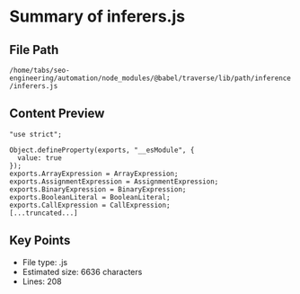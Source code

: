 # Summary of inferers.js
  
## File Path
`/home/tabs/seo-engineering/automation/node_modules/@babel/traverse/lib/path/inference/inferers.js`

## Content Preview
```
"use strict";

Object.defineProperty(exports, "__esModule", {
  value: true
});
exports.ArrayExpression = ArrayExpression;
exports.AssignmentExpression = AssignmentExpression;
exports.BinaryExpression = BinaryExpression;
exports.BooleanLiteral = BooleanLiteral;
exports.CallExpression = CallExpression;
[...truncated...]
```

## Key Points
- File type: .js
- Estimated size: 6636 characters
- Lines: 208
